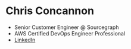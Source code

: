 # Chris Concannon

- Senior Customer Engineer @ Sourcegraph
- AWS Certified DevOps Engineer Professional
- [LinkedIn](https://linkedin.com/in/csconcannon)
